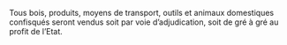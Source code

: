 Tous bois, produits, moyens de transport, outils et animaux domestiques confisqués seront vendus soit par voie d’adjudication, soit de gré à gré au profit de l’Etat.